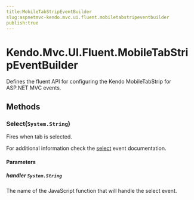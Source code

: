 ```yaml
---
title:MobileTabStripEventBuilder
slug:aspnetmvc-kendo.mvc.ui.fluent.mobiletabstripeventbuilder
publish:true
---
```


# Kendo.Mvc.UI.Fluent.MobileTabStripEventBuilder
Defines the fluent API for configuring the Kendo MobileTabStrip for ASP.NET MVC events.



## Methods

### Select(`System.String`)
Fires when tab is selected.

For additional information check the [select](/api/web/mobiletabstrip#events-select) event documentation.


#### Parameters

##### handler `System.String`
The name of the JavaScript function that will handle the select event.






